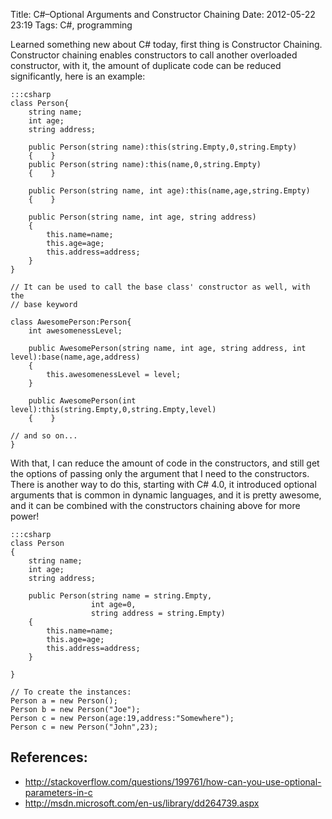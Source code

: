 Title: C#–Optional Arguments and Constructor Chaining
Date: 2012-05-22 23:19
Tags: C#, programming


Learned something new about C# today, first thing is Constructor
Chaining.  Constructor chaining enables constructors to call another
overloaded constructor, with it, the amount of duplicate code can be
reduced significantly, here is an example:

    :::csharp
    class Person{
        string name;
        int age;
        string address;

        public Person(string name):this(string.Empty,0,string.Empty)
        {    }
        public Person(string name):this(name,0,string.Empty)
        {    }

        public Person(string name, int age):this(name,age,string.Empty)
        {    }

        public Person(string name, int age, string address)
        {
            this.name=name;
            this.age=age;
            this.address=address;
        }
    }

    // It can be used to call the base class' constructor as well, with the
    // base keyword

    class AwesomePerson:Person{
        int awesomenessLevel;

        public AwesomePerson(string name, int age, string address, int level):base(name,age,address)
        {
            this.awesomenessLevel = level;
        }

        public AwesomePerson(int level):this(string.Empty,0,string.Empty,level)
        {    }

    // and so on...
    }

With that, I can reduce the amount of code in the constructors, and
still get the options of passing only the argument that I need to the
constructors. There is another way to do this, starting with C# 4.0, it
introduced optional arguments that is common in dynamic languages, and
it is pretty awesome, and it can be combined with the constructors
chaining above for more power!

    :::csharp
    class Person
    {
        string name;
        int age;
        string address;

        public Person(string name = string.Empty, 
                      int age=0, 
                      string address = string.Empty)
        {
            this.name=name;
            this.age=age;
            this.address=address;
        }

    }

    // To create the instances:
    Person a = new Person();
    Person b = new Person("Joe");
    Person c = new Person(age:19,address:"Somewhere");
    Person c = new Person("John",23);

## References:
* <http://stackoverflow.com/questions/199761/how-can-you-use-optional-parameters-in-c>  
* <http://msdn.microsoft.com/en-us/library/dd264739.aspx>
